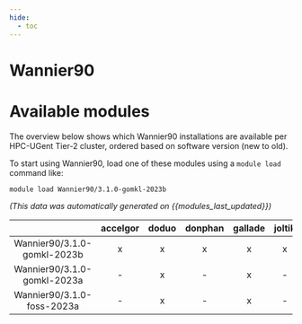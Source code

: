 ```yaml
---
hide:
  - toc
---
```


Wannier90
=========

# Available modules


The overview below shows which Wannier90 installations are available per HPC-UGent Tier-2 cluster, ordered based on software version (new to old).

To start using Wannier90, load one of these modules using a `module load` command like:

```shell
module load Wannier90/3.1.0-gomkl-2023b
```

*(This data was automatically generated on {{modules_last_updated}})*  

| |accelgor|doduo|donphan|gallade|joltik|shinx|
| :---: | :---: | :---: | :---: | :---: | :---: | :---: |
|Wannier90/3.1.0-gomkl-2023b|x|x|x|x|x|x|
|Wannier90/3.1.0-gomkl-2023a|-|x|-|x|-|x|
|Wannier90/3.1.0-foss-2023a|-|x|-|x|-|x|
